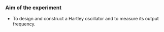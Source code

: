 ### Aim of the experiment
- To design and construct a Hartley oscillator and to measure its output frequency.
